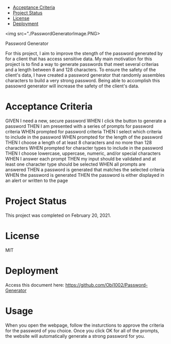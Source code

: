 * [Acceptance Criteria](#acceptancecriteria)
* [Project Status](#projectstatus)
* [License](#license)
* [Deployment](#deployment)

<img src="./PasswordGeneratorImage.PNG>

Password Generator
 
For this project, I aim to improve the stength of the password generated by for a client that has access sensitive data.  My main motivation for this project is to find a way to generate passwords that meet several criterias and a length between 8 and 128 characters. To ensure the safety of the client's data, I have created a password generator that randomly assembles characters to build a very strong password. Being able to accomplish this passowrd generator will increase the safety of the client's data.   

# Acceptance Criteria
GIVEN I need a new, secure password
WHEN I click the button to generate a password
THEN I am presented with a series of prompts for password criteria
WHEN prompted for password criteria
THEN I select which criteria to include in the password
WHEN prompted for the length of the password
THEN I choose a length of at least 8 characters and no more than 128 characters
WHEN prompted for character types to include in the password
THEN I choose lowercase, uppercase, numeric, and/or special characters
WHEN I answer each prompt
THEN my input should be validated and at least one character type should be selected
WHEN all prompts are answered
THEN a password is generated that matches the selected criteria
WHEN the password is generated
THEN the password is either displayed in an alert or written to the page

# Project Status
This project was completed on February 20, 2021. 

# License
MIT

# Deployment

Access this document here: https://github.com/Obi1002/Password-Generator

# Usage
When you open the webpage, follow the insturctions to approve the criteria for the password of you choice.  Once you click OK for all of the prompts, the website will automatically generate a strong password for you.
